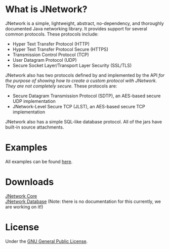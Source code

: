 # What is JNetwork?
JNetwork is a simple, lightweight, abstract, no-dependency, and thoroughly documented Java networking library. It provides support for several common protocols. These protocols include:<br>
* Hyper Text Transfer Protocol (HTTP)
* Hyper Text Transfer Protocol Secure (HTTPS)
* Transmission Control Protocol (TCP)
* User Datagram Protocol (UDP)
* Secure Socket Layer/Transport Layer Security (SSL/TLS)

JNetwork also has two protocols defined by and implemented by the API _for the purpose of showing how to create a custom protocol with JNetwork. They are not completely secure._ These protocols are:
* Secure Datagram Transmission Protocol (SDTP), an AES-based secure UDP implementation
* JNetwork-Level Secure TCP (JLST), an AES-based secure TCP implementation

JNetwork also has a simple SQL-like database protocol. All of the jars have built-in source attachments.

# Examples
All examples can be found [here](src/example).

# Downloads
[JNetwork Core](libs/jnetwork-core.jar)<br>
[JNetwork Database](libs/jnetwork-database.jar) (Note: there is no documentation for this currently, we are working on it!)<br>

# License
Under the [GNU General Public License](LICENSE.md). 
